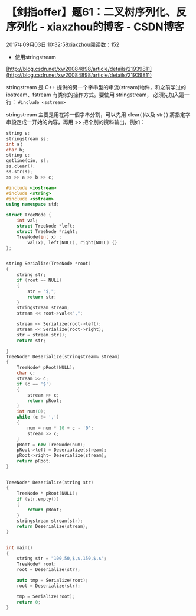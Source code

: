 # 【剑指offer】题61：二叉树序列化、反序列化 - xiaxzhou的博客 - CSDN博客





2017年09月03日 10:32:58[xiaxzhou](https://me.csdn.net/xiaxzhou)阅读数：152







- 使用stringstream

> 
[http://blog.csdn.net/xw20084898/article/details/21939811](http://blog.csdn.net/xw20084898/article/details/21939811)


stringstream 是 C++ 提供的另一个字串型的串流(stream)物件，和之前学过的 iostream、fstream 有类似的操作方式。要使用 stringstream， 必須先加入這一行： 
`#include <sstream>`

stringstream 主要是用在將一個字串分割，可以先用 clear( )以及 str( ) 將指定字串設定成一开始的內容，再用 >> 把个別的资料输出，例如：

```cpp
string s;
stringstream ss;
int a；
char b;
string c;
getline(cin, s);
ss.clear();
ss.str(s);
ss >> a >> b >> c;
```

```cpp
#include <iostream>
#include <string>
#include <sstream>
using namespace std;

struct TreeNode {
    int val;
    struct TreeNode *left;
    struct TreeNode *right;
    TreeNode(int x) :
        val(x), left(NULL), right(NULL) {}
};


string Serialize(TreeNode *root)
{
    string str;
    if (root == NULL)
    {
        str = "$,";
        return str;
    }
    stringstream stream;
    stream << root->val<<",";

    stream << Serialize(root->left);
    stream << Serialize(root->right);
    str = stream.str();
    return str;

}
TreeNode* Deserialize(stringstream& stream)
{
    TreeNode* pRoot(NULL);
    char c;
    stream >> c;
    if (c == '$')
    {
        stream >> c;
        return pRoot;
    }
    int num(0);
    while (c != ',')
    {
        num = num * 10 + c - '0';
        stream >> c;
    }
    pRoot = new TreeNode(num);
    pRoot->left = Deserialize(stream);
    pRoot->right= Deserialize(stream);
    return pRoot;
}


TreeNode* Deserialize(string str)
{
    TreeNode * pRoot(NULL);
    if (str.empty())
    {
        return pRoot;
    }
    stringstream stream(str);
    return Deserialize(stream);
}


int main()
{
    string str = "100,50,$,$,150,$,$";
    TreeNode* root;
    root = Deserialize(str);

    auto tmp = Serialize(root);
    root = Deserialize(str);

    tmp = Serialize(root);
    return 0;
}
```



